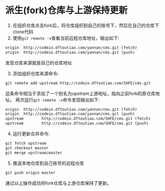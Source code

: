 # 派生(fork)仓库与上游保持更新

1. 在组织仓库点击fork后，将仓库组织到自己的账号下，然后在自己的仓库下clone代码
2. 使用`git remote -v`查看当前远程仓库地址，输出如下:

  ```markdown
  origin  http://codeio.dftoutiao.com/yannan/cms.git (fetch)
  origin  http://codeio.dftoutiao.com/yannan/cms.git (push)
  ```

  发现仓库来源就是自己的仓库地址

3. 添加组织仓库来源命令:

  ```markdown
  git remote add upstream http://codeio.dftoutiao.com/SHFE/cms.git
  ```

  这条命令相当于添加了一个别名为upstram上游地址，指向之前fork的原仓库地址。 再次运行`git remote -v`命令发现输出如下:

  ```markdown
  origin  http://codeio.dftoutiao.com/yannan/cms.git (fetch)
  origin  http://codeio.dftoutiao.com/yannan/cms.git (push)
  upstream        http://codeio.dftoutiao.com/SHFE/cms.git (fetch)
  upstream        http://codeio.dftoutiao.com/SHFE/cms.git (push)
  ```

4. 运行更新合并命令:

  ```markdown
  git fetch upstream
  git checkout master
  git merge upstream/master
  ```

5. 推送本地仓库到自己账号的远程仓库

  ```markdown
  git push origin master
  ```

通过以上操作成功将fork仓库与上游仓库保持了更新。
